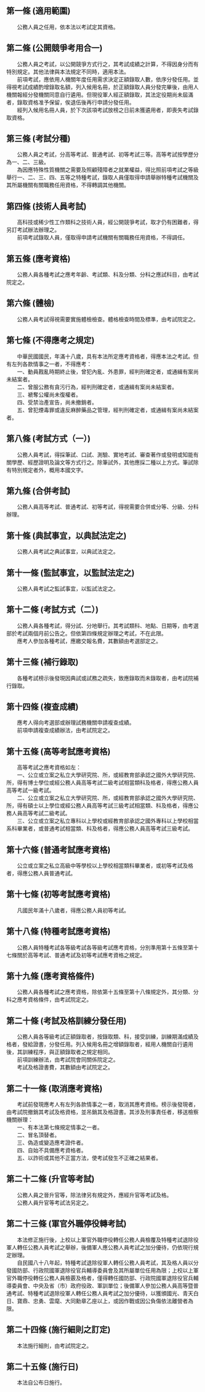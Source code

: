 第一條 (適用範圍)
-----------------
　　公務人員之任用，依本法以考試定其資格。  


第二條 (公開競爭考用合一)
-------------------------
　　公務人員之考試，以公開競爭方式行之，其考試成績之計算，不得因身分而有特別規定。其他法律與本法規定不同時，適用本法。  
　　前項考試，應依用人機關年度任用需求決定正額錄取人數，依序分發任用。並得視考試成績酌增錄取名額，列入候用名冊，於正額錄取人員分發完畢後，由用人機關報經分發機關同意自行遴用。但現役軍人經正額錄取，其法定役期尚未屆滿者，錄取資格准予保留，俟退伍後再行申請分發任用。  
　　經列入候用名冊人員，於下次該項考試放榜之日前未獲遴用者，即喪失考試錄取資格。  


第三條 (考試分種)
-----------------
　　公務人員之考試，分高等考試、普通考試、初等考試三等。高等考試按學歷分為一、二、三級。  
　　為因應特殊性質機關之需要及照顧殘障者之就業權益，得比照前項考試之等級舉行一、二、三、四、五等之特種考試，錄取人員僅取得申請舉辦特種考試機關及其所屬機關有關職務任用資格，不得轉調其他機關。  


第四條 (技術人員考試)
---------------------
　　高科技或稀少性工作類科之技術人員，經公開競爭考試，取才仍有困難者，得另訂考試辦法辦理之。  
　　前項考試錄取人員，僅取得申請考試機關有關職務任用資格，不得調任。  


第五條 (應考資格)
-----------------
　　公務人員各種考試之應考年齡、考試類、科及分類、分科之應試科目，由考試院定之。  


第六條 (體檢)
-------------
　　公務人員考試得視需要實施體檢檢查。體格檢查時間及標準，由考試院定之。  


第七條 (不得應考之規定)
-----------------------
　　中華民國國民，年滿十八歲，具有本法所定應考資格者，得應本法之考試。但有左列各款情事之一者，不得應考：  
　　一、動員戡亂時期終止後，曾犯內亂、外患罪，經判刑確定者，或通緝有案尚未結案者。  
　　二、曾服公務有貪污行為，經判刑確定者，或通緝有案尚未結案者。  
　　三、褫奪公權尚未復權者。  
　　四、受禁治產宣告，尚未撤銷者。  
　　五、曾犯煙毒罪或違反麻醉藥品之管理，經判刑確定者，或通緝有案尚未結案者。  


第八條 (考試方式（一）)
-----------------------
　　公務人員考試，得採筆試、口試、測驗、實地考試、審查著作或發明或知能有關學歷、經歷證明及論文等方式行之。除筆試外，其他應採二種以上方式。筆試除有特別規定者外，概用本國文字。  


第九條 (合併考試)
-----------------
　　公務人員高等考試、普通考試、初等考試，得視需要合併或分等、分級、分科辦理。  


第十條 (典試事宜，以典試法定之)
-------------------------------
　　公務人員考試之典試事宜，以典試法定之。  


第十一條 (監試事宜，以監試法定之)
---------------------------------
　　公務人員考試之監試事宜，以監試法定之。  


第十二條 (考試方式（二）)
-------------------------
　　公務人員各種考試，得分試、分地舉行。其考試類科、地點、日期等，由考選部於考試兩個月前公告之。但依第四條規定辦理之考試，不在此限。  
　　應考人參加各種考試，應繳交報名費，其數額由考選部定之。  


第十三條 (補行錄取)
-------------------
　　各種考試榜示後發現因典試或試務之疏失，致應錄取而未錄取者，由考試院補行錄取。  


第十四條 (複查成績)
-------------------
　　應考人得向考選部或辦理試務機關申請複查成績。  
　　前項申請複查成績辦法，由考試院定之。  


第十五條 (高等考試應考資格)
---------------------------
　　高等考試之應考資格如左：  
　　一、公立或立案之私立大學研究院、所，或經教育部承認之國外大學研究院、所，得有博士學位或經公務人員高等考試二級考試相當類科及格者，得應公務人員高等考試一級考試。  
　　二、公立或立案之私立大學研究院、所，或經教育部承認之國外大學研究院、所，得有碩士以上學位或經公務人員高等考試三級考試相當類、科及格者，得應公務人員高等考試二級考試。  
　　三、公立或立案之私立專科以上學校或經教育部承認之國外專科以上學校相當系科畢業者，或普通考試相當類、科及格者，得應公務人員高等考試三級考試。  


第十六條 (普通考試應考資格)
---------------------------
　　公立或立案之私立高級中等學校以上學校相當類科畢業者，或初等考試及格者，得應公務人員普通考試。  


第十七條 (初等考試應考資格)
---------------------------
　　凡國民年滿十八歲者，得應公務人員初等考試。  


第十八條 (特種考試應考資格)
---------------------------
　　公務人員特種考試各等級考試各等級考試應考資格，分別準用第十五條至第十七條關於高等考試、普通考試及初等考試應考資格之規定。  


第十九條 (應考資格條件)
-----------------------
　　公務人員各種考試之應考資格，除依第十五條至第十八條規定外，其分類、分科之應考資格條件，由考試院定之。  


第二十條 (考試及格訓練分發任用)
-------------------------------
　　公務人員各等級考試正額錄取者，按錄取類、科，接受訓練，訓練期滿成績及格者，發給證書，分發任用。列入候用名冊之增額錄取者，經用人機關自行遴用後，其訓練程序，與正額錄取者之規定相同。  
　　前項訓練辦法，由考試院會同關係院定之。  
　　考試及格證書費，其數額由考試院定之。  


第二十一條 (取消應考資格)
-------------------------
　　考試前發現應考人有左列各款情事之一者，取消其應考資格。榜示後發現者，由考試院撤銷其考試及格資格，並吊銷其及格證書。其涉及刑事責任者，移送檢察機關辦理：  
　　一、有本法第七條規定情事之一者。  
　　二、冒名頂替者。  
　　三、偽造或變造應考證件者。  
　　四、自始不具備應考資格者。  
　　五、以詐術或其他不正當方法，使考試發生不正確之結果者。  


第二十二條 (升官等考試)
-----------------------
　　公務人員之晉升官等，除法律另有規定外，應經升官等考試及格。  
　　公務人員升官等考試法另定之。  


第二十三條 (軍官外職停役轉考試)
-------------------------------
　　本法修正施行後，上校以上軍官外職停役轉任公務人員檢覆及特種考試退除役軍人轉任公務人員考試之舉辦，後備軍人應公務人員考試之加分優待，仍依現行規定辦理。  
　　自民國八十八年起，特種考試退除役軍人轉任公務人員考試，其及格人員以分發國防部、行政院國軍退除役官兵輔導委員會及其所屬單位任用為限；上校以上軍官外職停役轉任公務人員檢覈及格者，僅得轉任國防部、行政院國軍退除役官兵輔導委員會、中央及省（市）政府役政、軍訓單位；後備軍人參加公務人員高等暨普通考試、特種考試退除役軍人轉任公務人員考試之加分優待，以獲頒國光、青天白日、寶鼎、忠勇、雲麾、大同勳章乙座以上，或因作戰或因公負傷依法離營者為限。  


第二十四條 (施行細則之訂定)
---------------------------
　　本法施行細則，由考試院定之。  


第二十五條 (施行日)
-------------------
　　本法自公布日施行。
